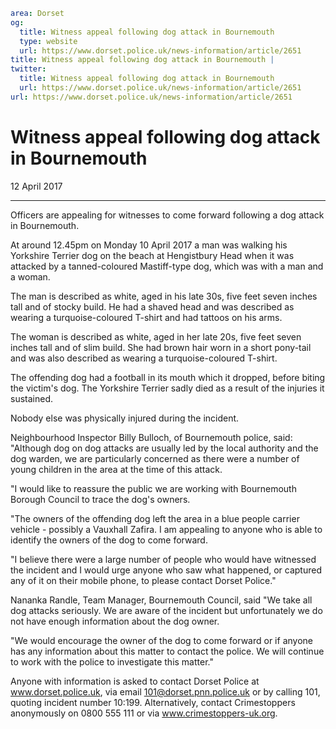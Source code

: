 ```yaml
area: Dorset
og:
  title: Witness appeal following dog attack in Bournemouth
  type: website
  url: https://www.dorset.police.uk/news-information/article/2651
title: Witness appeal following dog attack in Bournemouth |
twitter:
  title: Witness appeal following dog attack in Bournemouth
  url: https://www.dorset.police.uk/news-information/article/2651
url: https://www.dorset.police.uk/news-information/article/2651
```

# Witness appeal following dog attack in Bournemouth

12 April 2017

* * *

Officers are appealing for witnesses to come forward following a dog attack in Bournemouth.

At around 12.45pm on Monday 10 April 2017 a man was walking his Yorkshire Terrier dog on the beach at Hengistbury Head when it was attacked by a tanned-coloured Mastiff-type dog, which was with a man and a woman.

The man is described as white, aged in his late 30s, five feet seven inches tall and of stocky build. He had a shaved head and was described as wearing a turquoise-coloured T-shirt and had tattoos on his arms.

The woman is described as white, aged in her late 20s, five feet seven inches tall and of slim build. She had brown hair worn in a short pony-tail and was also described as wearing a turquoise-coloured T-shirt.

The offending dog had a football in its mouth which it dropped, before biting the victim's dog. The Yorkshire Terrier sadly died as a result of the injuries it sustained.

Nobody else was physically injured during the incident.

Neighbourhood Inspector Billy Bulloch, of Bournemouth police, said: "Although dog on dog attacks are usually led by the local authority and the dog warden, we are particularly concerned as there were a number of young children in the area at the time of this attack.

"I would like to reassure the public we are working with Bournemouth Borough Council to trace the dog's owners.

"The owners of the offending dog left the area in a blue people carrier vehicle - possibly a Vauxhall Zafira. I am appealing to anyone who is able to identify the owners of the dog to come forward.

"I believe there were a large number of people who would have witnessed the incident and I would urge anyone who saw what happened, or captured any of it on their mobile phone, to please contact Dorset Police."

Nananka Randle, Team Manager, Bournemouth Council, said "We take all dog attacks seriously. We are aware of the incident but unfortunately we do not have enough information about the dog owner.

"We would encourage the owner of the dog to come forward or if anyone has any information about this matter to contact the police. We will continue to work with the police to investigate this matter."

Anyone with information is asked to contact Dorset Police at www.dorset.police.uk, via email 101@dorset.pnn.police.uk or by calling 101, quoting incident number 10:199. Alternatively, contact Crimestoppers anonymously on 0800 555 111 or via www.crimestoppers-uk.org.

